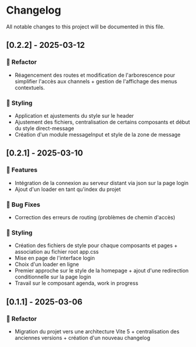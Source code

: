 # Changelog

All notable changes to this project will be documented in this file.

## [0.2.2] - 2025-03-12

### 🚜 Refactor

- Réagencement des routes et modification de l'arborescence pour simplifier l'accès aux channels + gestion de l'affichage des menus contextuels.

### 🎨 Styling

- Application et ajustements du style sur le header
- Ajustement des fichiers, centralisation de certains composants et début du style direct-message
- Création d'un module messageInput et style de la zone de message

## [0.2.1] - 2025-03-10

### 🚀 Features

- Intégration de la connexion au serveur distant via json sur la page login
- Ajout d'un loader en tant qu'index du projet

### 🐛 Bug Fixes

- Correction des erreurs de routing (problèmes de chemin d'accès)

### 🎨 Styling

- Création des fichiers de style pour chaque composants et pages + association au fichier root app.css
- Mise en page de l'interface login
- Choix d'un loader en ligne
- Premier approche sur le style de la homepage + ajout d'une redirection conditionnelle sur la page login
- Travail sur le composant agenda, work in progress

## [0.1.1] - 2025-03-06

### 🚜 Refactor

- Migration du projet vers une architecture Vite 5 + centralisation des anciennes versions + création d'un nouveau changelog

<!-- generated by git-cliff -->
